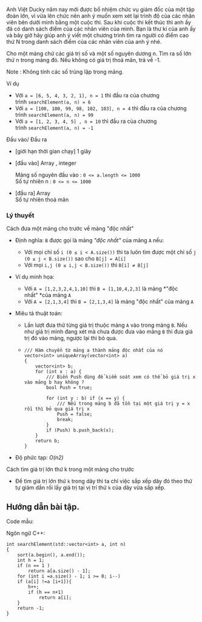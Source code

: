 Anh Việt Ducky năm nay mới được bổ nhiệm chức vụ giám đốc của một tập đoàn lớn, vì vừa lên chức nên anh ý muốn xem xét lại trình độ của các nhân viên bên dưới mình bằng một cuộc thi. Sau khi cuộc thi kết thúc thì anh ấy đã có danh sách điểm của các nhân viên của mình. Bạn là thư kí của anh ấy và bây giờ hãy giúp anh ý viết một chương trình tìm ra người có điểm cao thứ N trong danh sách điểm của các nhân viên của anh ý nhé.

Cho một mảng chứ các giá trị số và một số nguyên dương n. Tìm ra số lớn thứ n trong mảng đó. Nếu không có giá trị thoả mãn, trả về -1.

Note : Không tính các số trùng lặp trong mảng.

Ví dụ

-   Với `a = [6, 5, 4, 3, 2, 1], n = 1` thì đầu ra của chương trình `searchElement(a, n) = 6`
-   Với `a = [100, 100, 99, 98, 102, 103], n = 4` thì đầu ra của chương trình `searchElement(a, n) = 99`
-   Với `a = [1, 2, 3, 4, 5] , n = 10` thì đầu ra của chương trình `searchElement(a, n) = -1`

Đầu vào/ Đầu ra

-   [giới hạn thời gian chạy] 1 giây

-   [đầu vào] Array , integer

    Mảng số nguyên đầu vào : `0 <= a.length <= 1000`\
    Số tự nhiên n : `0 <= n <= 1000`

-   [đầu ra] Array\
    Số tự nhiên thoả mãn

### Lý thuyết

Cách đưa một mảng cho trước về mảng "độc nhất"

-   Định nghĩa: `B` được gọi là mảng *"độc nhất"* của mảng `A` nếu:
    -   Với mọi chỉ số `i (0 ≤ i < A.size())` thì ta luôn tìm được một chỉ số `j (0 ≤ j < B.size())` sao cho `B[j] = A[i]`
    -   Với mọi `i,j (0 ≤ i,j < B.size())` thì `B[i] ≠ B[j]`
-   Ví dụ minh họa:
    -   Với `A = [1,2,3,2,4,1,10]` thì `B = [1,10,4,2,3]` là mảng *"độc nhất" *của mảng `A`
    -   Với `A = [2,1,3,4]` thì `B = [2,1,3,4]` là mảng "độc nhất" của mảng `A`
-   Miêu tả thuật toán:
    -   Lần lượt đưa thử từng giá trị thuộc mảng `A` vào trong mảng `B`. Nếu như giá trị mình đang xét mà chưa được đưa vào mảng `B` thì đưa giá trị đó vào mảng, ngược lại thì bỏ qua.
    -   ```
        /// Hàm chuyển từ mảng a thành mảng độc nhất của nó
        vector<int> uniqueArray(vector<int> a)
        {
            vector<int> b;
            for (int x : a) {
                /// Biến Push dùng để kiểm soát xem có thể bỏ giá trị x vào mảng b hay không ?
                bool Push = true;

                for (int y : b) if (x == y) {
                    /// Nếu trong mảng b đã tồn tại một giá trị y = x rồi thì bỏ qua giá trị x
                    Push = false;
                    break;
                }
                if (Push) b.push_back(x);
            }
            return b;
        }​
        ```

-   Độ phức tạp: *O(n2)*

Cách tìm giá trị lớn thứ k trong một mảng cho trước

-   Để tìm giá trị lớn thứ `k` trong dãy thì ta chỉ việc sắp xếp dãy đó theo thứ tự giảm dần rồi lấy giá trị tại vị trí thứ `k` của dãy vừa sắp xếp.

Hướng dẫn bài tập.
------------------

Code mẫu:

Ngôn ngữ C++:

```
int searchElement(std::vector<int> a, int n)
{
    sort(a.begin(), a.end());
    int h = 1;
    if (n == 1 )
        return a[a.size() - 1];
    for (int i =a.size() - 1; i >= 0; i--)
    if (a[i] !=a [i+1]){
        h++;
        if (h == n+1)
            return a[i];
    }
    return -1;
}
```